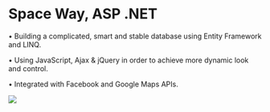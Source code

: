 # Space Way, ASP .NET

• Building a complicated, smart and stable database using Entity Framework and LINQ.

• Using JavaScript, Ajax & jQuery in order to achieve more dynamic look and control.

• Integrated with Facebook and Google Maps APIs.

![](https://i.ibb.co/0BFZsHR/Untitled.png)
